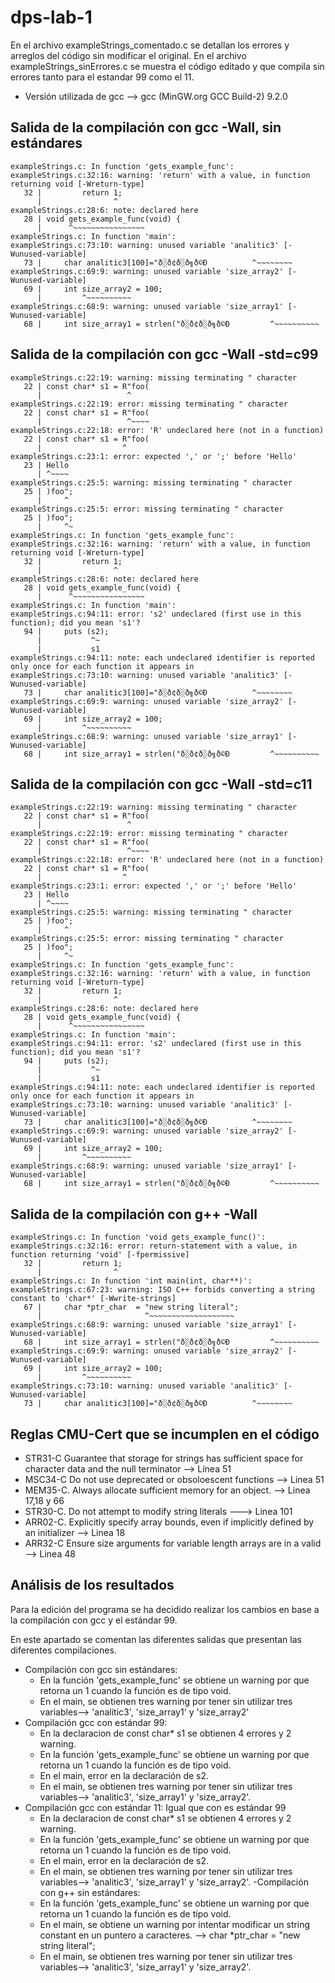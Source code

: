 # dps-lab-1

En el archivo exampleStrings_comentado.c se detallan los errores y arreglos del código sin modificar el original.
En el archivo exampleStrings_sinErrores.c se muestra el código editado y que compila sin errores tanto para el estandar 99 como el 11.
- Versión utilizada de gcc --> gcc (MinGW.org GCC Build-2) 9.2.0


## Salida de la compilación con gcc -Wall, sin estándares
```
exampleStrings.c: In function 'gets_example_func':
exampleStrings.c:32:16: warning: 'return' with a value, in function returning void [-Wreturn-type]
   32 |         return 1;
      |                ^
exampleStrings.c:28:6: note: declared here
   28 | void gets_example_func(void) {
      |      ^~~~~~~~~~~~~~~~~
exampleStrings.c: In function 'main':
exampleStrings.c:73:10: warning: unused variable 'analitic3' [-Wunused-variable]
   73 |     char analitic3[100]="ð░ð¢ð░ð╗ð©Ð          ^~~~~~~~~
exampleStrings.c:69:9: warning: unused variable 'size_array2' [-Wunused-variable]
   69 |     int size_array2 = 100;
      |         ^~~~~~~~~~~
exampleStrings.c:68:9: warning: unused variable 'size_array1' [-Wunused-variable]
   68 |     int size_array1 = strlen("ð░ð¢ð░ð╗ð©Ð         ^~~~~~~~~~~

```
## Salida de la compilación con gcc -Wall -std=c99
```
exampleStrings.c:22:19: warning: missing terminating " character
   22 | const char* s1 = R"foo(
      |                   ^
exampleStrings.c:22:19: error: missing terminating " character
   22 | const char* s1 = R"foo(
      |                   ^~~~~
exampleStrings.c:22:18: error: 'R' undeclared here (not in a function)
   22 | const char* s1 = R"foo(
      |                  ^
exampleStrings.c:23:1: error: expected ',' or ';' before 'Hello'
   23 | Hello
      | ^~~~~
exampleStrings.c:25:5: warning: missing terminating " character
   25 | )foo";
      |     ^
exampleStrings.c:25:5: error: missing terminating " character
   25 | )foo";
      |     ^~
exampleStrings.c: In function 'gets_example_func':
exampleStrings.c:32:16: warning: 'return' with a value, in function returning void [-Wreturn-type]
   32 |         return 1;
      |                ^
exampleStrings.c:28:6: note: declared here
   28 | void gets_example_func(void) {
      |      ^~~~~~~~~~~~~~~~~
exampleStrings.c: In function 'main':
exampleStrings.c:94:11: error: 's2' undeclared (first use in this function); did you mean 's1'?
   94 |     puts (s2);
      |           ^~
      |           s1
exampleStrings.c:94:11: note: each undeclared identifier is reported only once for each function it appears in
exampleStrings.c:73:10: warning: unused variable 'analitic3' [-Wunused-variable]
   73 |     char analitic3[100]="ð░ð¢ð░ð╗ð©Ð          ^~~~~~~~~
exampleStrings.c:69:9: warning: unused variable 'size_array2' [-Wunused-variable]
   69 |     int size_array2 = 100;
      |         ^~~~~~~~~~~
exampleStrings.c:68:9: warning: unused variable 'size_array1' [-Wunused-variable]
   68 |     int size_array1 = strlen("ð░ð¢ð░ð╗ð©Ð         ^~~~~~~~~~~
```
## Salida de la compilación con gcc -Wall -std=c11
```
exampleStrings.c:22:19: warning: missing terminating " character
   22 | const char* s1 = R"foo(
      |                   ^
exampleStrings.c:22:19: error: missing terminating " character
   22 | const char* s1 = R"foo(
      |                   ^~~~~
exampleStrings.c:22:18: error: 'R' undeclared here (not in a function)
   22 | const char* s1 = R"foo(
      |                  ^
exampleStrings.c:23:1: error: expected ',' or ';' before 'Hello'
   23 | Hello
      | ^~~~~
exampleStrings.c:25:5: warning: missing terminating " character
   25 | )foo";
      |     ^
exampleStrings.c:25:5: error: missing terminating " character
   25 | )foo";
      |     ^~
exampleStrings.c: In function 'gets_example_func':
exampleStrings.c:32:16: warning: 'return' with a value, in function returning void [-Wreturn-type]
   32 |         return 1;
      |                ^
exampleStrings.c:28:6: note: declared here
   28 | void gets_example_func(void) {
      |      ^~~~~~~~~~~~~~~~~
exampleStrings.c: In function 'main':
exampleStrings.c:94:11: error: 's2' undeclared (first use in this function); did you mean 's1'?
   94 |     puts (s2);
      |           ^~
      |           s1
exampleStrings.c:94:11: note: each undeclared identifier is reported only once for each function it appears in
exampleStrings.c:73:10: warning: unused variable 'analitic3' [-Wunused-variable]
   73 |     char analitic3[100]="ð░ð¢ð░ð╗ð©Ð          ^~~~~~~~~
exampleStrings.c:69:9: warning: unused variable 'size_array2' [-Wunused-variable]
   69 |     int size_array2 = 100;
      |         ^~~~~~~~~~~
exampleStrings.c:68:9: warning: unused variable 'size_array1' [-Wunused-variable]
   68 |     int size_array1 = strlen("ð░ð¢ð░ð╗ð©Ð         ^~~~~~~~~~~
```
## Salida de la compilación con g++ -Wall
```
exampleStrings.c: In function 'void gets_example_func()':
exampleStrings.c:32:16: error: return-statement with a value, in function returning 'void' [-fpermissive]
   32 |         return 1;
      |                ^
exampleStrings.c: In function 'int main(int, char**)':
exampleStrings.c:67:23: warning: ISO C++ forbids converting a string constant to 'char*' [-Wwrite-strings]
   67 |     char *ptr_char  = "new string literal";
      |                       ^~~~~~~~~~~~~~~~~~~~
exampleStrings.c:68:9: warning: unused variable 'size_array1' [-Wunused-variable]
   68 |     int size_array1 = strlen("ð░ð¢ð░ð╗ð©Ð         ^~~~~~~~~~~
exampleStrings.c:69:9: warning: unused variable 'size_array2' [-Wunused-variable]
   69 |     int size_array2 = 100;
      |         ^~~~~~~~~~~
exampleStrings.c:73:10: warning: unused variable 'analitic3' [-Wunused-variable]
   73 |     char analitic3[100]="ð░ð¢ð░ð╗ð©Ð          ^~~~~~~~~

```
## Reglas CMU-Cert que se incumplen en el código

- STR31-C Guarantee that storage for strings has sufficient space for character data and the null terminator --> Línea 51
- MSC34-C Do not use deprecated or obsoloescent functions --> Linea 51
- MEM35-C. Always allocate sufficient memory for an object. --> Linea 17,18 y 66 
- STR30-C. Do not attempt to modify string literals ---> Linea 101
- ARR02-C. Explicitly specify array bounds, even if implicitly defined by an initializer --> Linea 18
- ARR32-C  Ensure size arguments for variable length arrays are in a valid --> Linea 48

## Análisis de los resultados
Para la edición del programa se ha decidido realizar los cambios en base a la compilación con gcc y el estándar 99.

En este apartado se comentan las diferentes salidas que presentan las diferentes compilaciones.
- Compilación con gcc sin estándares: 
   - En la función 'gets_example_func' se obtiene un warning por que retorna un 1 cuando la función es de tipo void.
   - En el main, se obtienen tres warning por tener sin utilizar tres variables--> 'analitic3', 'size_array1' y 'size_array2'
- Compilación gcc con estándar 99:
   - En la declaracion de const char* s1 se obtienen 4 errores y 2 warning.
   - En la función 'gets_example_func' se obtiene un warning por que retorna un 1 cuando la función es de tipo void.
   - En el main, error en la declaración de s2.
   - En el main, se obtienen tres warning por tener sin utilizar tres variables--> 'analitic3', 'size_array1' y 'size_array2'.
- Compilación gcc con estándar 11: Igual que con es estándar 99
   - En la declaracion de const char* s1 se obtienen 4 errores y 2 warning.
   - En la función 'gets_example_func' se obtiene un warning por que retorna un 1 cuando la función es de tipo void.
   - En el main, error en la declaración de s2.
   - En el main, se obtienen tres warning por tener sin utilizar tres variables--> 'analitic3', 'size_array1' y 'size_array2'.
-Compilación con g++ sin estándares:
   - En la función 'gets_example_func' se obtiene un warning por que retorna un 1 cuando la función es de tipo void.
   - En el main, se obtiene un warning por intentar modificar un string constant en un puntero a caracteres. --> char *ptr_char  = "new string literal";
   - En el main, se obtienen tres warning por tener sin utilizar tres variables--> 'analitic3', 'size_array1' y 'size_array2'.
